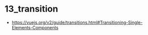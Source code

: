 # 13_transition
- https://vuejs.org/v2/guide/transitions.html#Transitioning-Single-Elements-Components